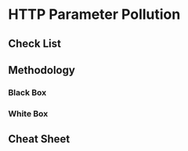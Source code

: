 # HTTP Parameter Pollution

## Check List

## Methodology

### Black Box

### White Box

## Cheat Sheet
